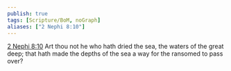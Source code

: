 ```yaml
---
publish: true
tags: [Scripture/BoM, noGraph]
aliases: ["2 Nephi 8:10"]
---
```

[2 Nephi 8:10](https://churchofjesuschrist.org/study/scriptures/bofm/2-ne/8?lang=eng&id=p10#p10) Art thou not he who hath dried the sea, the waters of the great deep; that hath made the depths of the sea a way for the ransomed to pass over?
